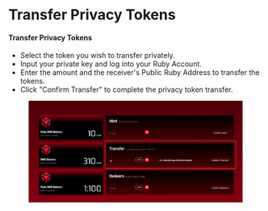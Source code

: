 # Transfer Privacy Tokens

#### Transfer Privacy Tokens <a href="#transfer-privacy-tokens" id="transfer-privacy-tokens"></a>

* Select the token you wish to transfer privately.
* Input your private key and log into your Ruby Account.
* Enter the amount and the receiver's Public Ruby Address to transfer the tokens.
* Click "Confirm Transfer" to complete the privacy token transfer.

<figure><img src="../.gitbook/assets/image (3).png" alt=""><figcaption></figcaption></figure>

